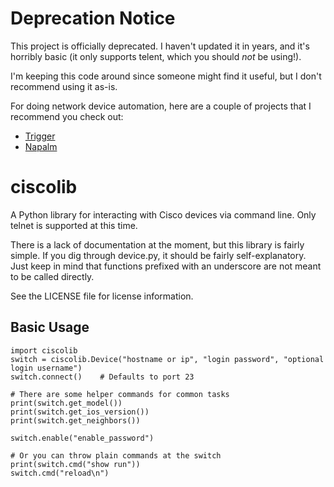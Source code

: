 # Deprecation Notice

This project is officially deprecated. I haven't updated it in years, and it's
horribly basic (it only supports telent, which you should _not_ be using!).

I'm keeping this code around since someone might find it useful, but I don't
recommend using it as-is.

For doing network device automation, here are a couple of projects that I
recommend you check out:

* [Trigger](https://github.com/trigger/trigger)
* [Napalm](https://github.com/napalm-automation/napalm)

# ciscolib

A Python library for interacting with Cisco devices via command line. Only
telnet is supported at this time.

There is a lack of documentation at the moment, but this library is fairly
simple. If you dig through device.py, it should be fairly self-explanatory.
Just keep in mind that functions prefixed with an underscore are not meant
to be called directly.

See the LICENSE file for license information.

## Basic Usage

    import ciscolib
    switch = ciscolib.Device("hostname or ip", "login password", "optional login username")
    switch.connect()    # Defaults to port 23

    # There are some helper commands for common tasks
    print(switch.get_model())
    print(switch.get_ios_version())
    print(switch.get_neighbors())

    switch.enable("enable_password")

    # Or you can throw plain commands at the switch
    print(switch.cmd("show run"))
    switch.cmd("reload\n")
